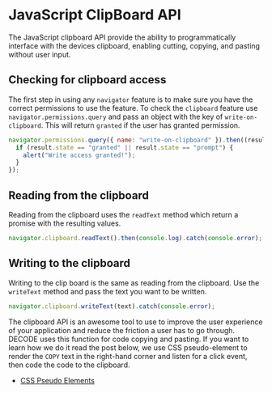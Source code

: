 # JavaScript ClipBoard API

The JavaScript clipboard API provide the ability to programmatically interface with the devices clipboard, enabling cutting, copying, and pasting without user input.

## Checking for clipboard access

The first step in using any `navigator` feature is to make sure you have the correct permissions to use the feature. To check the `clipboard` feature use `navigator.permissions.query` and pass an object with the key of `write-on-clipboard`. This will return `granted` if the user has granted permission.

```javascript
navigator.permissions.query({ name: "write-on-clipboard" }).then((result) => {
  if (result.state == "granted" || result.state == "prompt") {
    alert("Write access granted!");
  }
});
```

## Reading from the clipboard

Reading from the clipboard uses the `readText` method which return a promise with the resulting values.

```javascript
navigator.clipboard.readText().then(console.log).catch(console.error);
```

## Writing to the clipboard

Writing to the clip board is the same as reading from the clipboard. Use the `writeText` method and pass the text you want to be written.

```javascript
navigator.clipboard.writeText(text).catch(console.error);
```

The clipboard API is an awesome tool to use to improve the user experience of your application and reduce the friction a user has to go through. DECODE uses this function for code copying and pasting. If you want to learn how we do it read the post below, we use CSS pseudo-element to render the `COPY` text in the right-hand corner and listen for a click event, then code the code to the clipboard.

- [CSS Pseudo Elements](/css-pseudo-elements)
